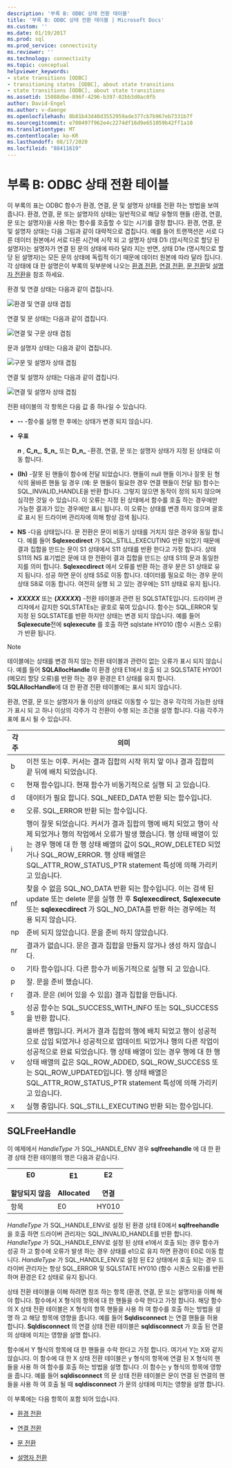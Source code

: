 ```yaml
---
description: '부록 B: ODBC 상태 전환 테이블'
title: '부록 B: ODBC 상태 전환 테이블 | Microsoft Docs'
ms.custom: ''
ms.date: 01/19/2017
ms.prod: sql
ms.prod_service: connectivity
ms.reviewer: ''
ms.technology: connectivity
ms.topic: conceptual
helpviewer_keywords:
- state transitions [ODBC]
- transitioning states [ODBC], about state transitions
- state transitions [ODBC], about state transitions
ms.assetid: 15088dbe-896f-4296-b397-02bb3d0ac0fb
author: David-Engel
ms.author: v-daenge
ms.openlocfilehash: 8b81b43d40d3552959ade377cb7b967eb7331b7f
ms.sourcegitcommit: e700497f962e4c2274df16d9e651059b42ff1a10
ms.translationtype: MT
ms.contentlocale: ko-KR
ms.lasthandoff: 08/17/2020
ms.locfileid: "88411619"
---
```

# <a name="appendix-b-odbc-state-transition-tables"></a>부록 B: ODBC 상태 전환 테이블
이 부록의 표는 ODBC 함수가 환경, 연결, 문 및 설명자 상태를 전환 하는 방법을 보여 줍니다. 환경, 연결, 문 또는 설명자의 상태는 일반적으로 해당 유형의 핸들 (환경, 연결, 문 또는 설명자)을 사용 하는 함수를 호출할 수 있는 시기를 결정 합니다. 환경, 연결, 문 및 설명자 상태는 다음 그림과 같이 대략적으로 겹칩니다. 예를 들어 트랜잭션은 서로 다른 데이터 원본에서 서로 다른 시간에 시작 되 고 설명자 상태 D1i (암시적으로 할당 된 설명자)는 설명자가 연결 된 문의 상태에 따라 달라 지는 반면, 상태 D1e (명시적으로 할당 된 설명자)는 모든 문의 상태에 독립적 이기 때문에 데이터 원본에 따라 달라 집니다. 각 상태에 대 한 설명은이 부록의 뒷부분에 나오는 [환경 전환](../../../odbc/reference/appendixes/environment-transitions.md), [연결 전환](../../../odbc/reference/appendixes/connection-transitions.md), [문 전환](../../../odbc/reference/appendixes/statement-transitions.md)및 [설명자 전환](../../../odbc/reference/appendixes/descriptor-transitions.md)을 참조 하세요.  
  
 환경 및 연결 상태는 다음과 같이 겹칩니다.  
  
 ![환경 및 연결 상태 겹침](../../../odbc/reference/appendixes/media/app01.gif "app01")  
  
 연결 및 문 상태는 다음과 같이 겹칩니다.  
  
 ![연결 및 구문 상태 겹침](../../../odbc/reference/appendixes/media/app02.gif "app02")  
  
 문과 설명자 상태는 다음과 같이 겹칩니다.  
  
 ![구문 및 설명자 상태 겹침](../../../odbc/reference/appendixes/media/app03.gif "app03")  
  
 연결 및 설명자 상태는 다음과 같이 겹칩니다.  
  
 ![연결 및 설명자 상태 겹침](../../../odbc/reference/appendixes/media/app04.gif "app04")  
  
 전환 테이블의 각 항목은 다음 값 중 하나일 수 있습니다.  
  
-   **--** -함수를 실행 한 후에는 상태가 변경 되지 않습니다.  
  
-   **우표**  

     **_n_** , **C_n_**, **S_n_** 또는 **D_n_** -환경, 연결, 문 또는 설명자 상태가 지정 된 상태로 이동 합니다.  
 
-   **(Ih)** -잘못 된 핸들이 함수에 전달 되었습니다. 핸들이 null 핸들 이거나 잘못 된 형식의 올바른 핸들 일 경우 (예: 문 핸들이 필요한 경우 연결 핸들이 전달 됨) 함수는 SQL_INVALID_HANDLE을 반환 합니다. 그렇지 않으면 동작이 정의 되지 않으며 심각한 것일 수 있습니다. 이 오류는 지정 된 상태에서 함수를 호출 하는 경우에만 가능한 결과가 있는 경우에만 표시 됩니다. 이 오류는 상태를 변경 하지 않으며 괄호로 표시 된 드라이버 관리자에 의해 항상 검색 됩니다.  
  
-   **NS** -다음 상태입니다. 문 전환은 문이 비동기 상태를 거치지 않은 경우와 동일 합니다. 예를 들어 **Sqlexecdirect** 가 SQL_STILL_EXECUTING 반환 되었기 때문에 결과 집합을 만드는 문이 S1 상태에서 S11 상태를 반환 한다고 가정 합니다. 상태 S11의 NS 표기법은 문에 대 한 전환이 결과 집합을 만드는 상태 S1의 문과 동일한 지를 의미 합니다. **Sqlexecdirect** 에서 오류를 반환 하는 경우 문은 S1 상태로 유지 됩니다. 성공 하면 문이 상태 S5로 이동 합니다. 데이터를 필요로 하는 경우 문이 상태 S8로 이동 합니다. 여전히 실행 되 고 있는 경우에는 S11 상태로 유지 됩니다.  

-   **_XXXXX_**  또는 **(*XXXXX*)** -전환 테이블과 관련 된 SQLSTATE입니다. 드라이버 관리자에서 감지한 SQLSTATEs는 괄호로 묶여 있습니다. 함수는 SQL_ERROR 및 지정 된 SQLSTATE를 반환 하지만 상태는 변경 되지 않습니다. 예를 들어 **Sqlexecute**전에 **sqlexecute** 를 호출 하면 sqlstate HY010 (함수 시퀀스 오류)가 반환 됩니다.  

> [!NOTE]  
>  테이블에는 상태를 변경 하지 않는 전환 테이블과 관련이 없는 오류가 표시 되지 않습니다. 예를 들어 **SQLAllocHandle** 이 환경 상태 E1에서 호출 되 고 SQLSTATE HY001 (메모리 할당 오류)를 반환 하는 경우 환경은 E1 상태를 유지 합니다. **SQLAllocHandle**에 대 한 환경 전환 테이블에는 표시 되지 않습니다.  
  
 환경, 연결, 문 또는 설명자가 둘 이상의 상태로 이동할 수 있는 경우 각각의 가능한 상태가 표시 되 고 하나 이상의 각주가 각 전환이 수행 되는 조건을 설명 합니다. 다음 각주가 표에 표시 될 수 있습니다.  
  
|각주|의미|  
|--------------|-------------|  
|b|이전 또는 이후. 커서는 결과 집합의 시작 위치 앞 이나 결과 집합의 끝 뒤에 배치 되었습니다.|  
|c|현재 함수입니다. 현재 함수가 비동기적으로 실행 되 고 있습니다.|  
|d|데이터가 필요 합니다. SQL_NEED_DATA 반환 되는 함수입니다.|  
|e|오류. SQL_ERROR 반환 되는 함수입니다.|  
|i|행이 잘못 되었습니다. 커서가 결과 집합의 행에 배치 되었고 행이 삭제 되었거나 행의 작업에서 오류가 발생 했습니다. 행 상태 배열이 있는 경우 행에 대 한 행 상태 배열의 값이 SQL_ROW_DELETED 되었거나 SQL_ROW_ERROR. 행 상태 배열은 SQL_ATTR_ROW_STATUS_PTR statement 특성에 의해 가리키고 있습니다.|  
|nf|찾을 수 없음 SQL_NO_DATA 반환 되는 함수입니다. 이는 검색 된 update 또는 delete 문을 실행 한 후 **Sqlexecdirect**, **Sqlexecute**또는 **sqlexecdirect** 가 SQL_NO_DATA를 반환 하는 경우에는 적용 되지 않습니다.|  
|np|준비 되지 않았습니다. 문을 준비 하지 않았습니다.|  
|nr|결과가 없습니다. 문은 결과 집합을 만들지 않거나 생성 하지 않습니다.|  
|o|기타 함수입니다. 다른 함수가 비동기적으로 실행 되 고 있습니다.|  
|p|잘. 문을 준비 했습니다.|  
|r|결과. 문은 (비어 있을 수 있음) 결과 집합을 만듭니다.|  
|s|성공 함수는 SQL_SUCCESS_WITH_INFO 또는 SQL_SUCCESS을 반환 합니다.|  
|v|올바른 행입니다. 커서가 결과 집합의 행에 배치 되었고 행이 성공적으로 삽입 되었거나 성공적으로 업데이트 되었거나 행의 다른 작업이 성공적으로 완료 되었습니다. 행 상태 배열이 있는 경우 행에 대 한 행 상태 배열의 값은 SQL_ROW_ADDED, SQL_ROW_SUCCESS 또는 SQL_ROW_UPDATED입니다. 행 상태 배열은 SQL_ATTR_ROW_STATUS_PTR statement 특성에 의해 가리키고 있습니다.|  
|x|실행 중입니다. SQL_STILL_EXECUTING 반환 되는 함수입니다.|  
  
## <a name="sqlfreehandle"></a>SQLFreeHandle  
 이 예제에서 *HandleType* 가 SQL_HANDLE_ENV 경우 **sqlfreehandle** 에 대 한 환경 상태 전환 테이블의 행은 다음과 같습니다.  
  
|E0<br /><br /> 할당되지 않음|E1<br /><br /> Allocated|E2<br /><br /> 연결|  
|------------------------|----------------------|-----------------------|  
|항목|E0|HY010|  
  
 *HandleType* 가 SQL_HANDLE_ENV로 설정 된 환경 상태 E0에서 **sqlfreehandle** 을 호출 하면 드라이버 관리자는 SQL_INVALID_HANDLE를 반환 합니다. *HandleType* 가 SQL_HANDLE_ENV로 설정 된 상태 e1에서 호출 되는 경우 함수가 성공 하 고 함수에 오류가 발생 하는 경우 상태를 e1으로 유지 하면 환경이 E0로 이동 합니다. *HandleType* 가 SQL_HANDLE_ENV로 설정 된 E2 상태에서 호출 되는 경우 드라이버 관리자는 항상 SQL_ERROR 및 SQLSTATE HY010 (함수 시퀀스 오류)를 반환 하며 환경은 E2 상태로 유지 됩니다.  
  
 상태 전환 테이블을 이해 하려면 참조 하는 항목 (환경, 연결, 문 또는 설명자)을 이해 해야 합니다. 함수에서 X 형식의 항목에 대 한 핸들을 수락 한다고 가정 합니다. 해당 함수의 X 상태 전환 테이블은 X 형식의 항목 핸들을 사용 하 여 함수를 호출 하는 방법을 설명 하 고 해당 항목에 영향을 줍니다. 예를 들어 **Sqldisconnect** 는 연결 핸들을 허용 합니다. **Sqldisconnect** 의 연결 상태 전환 테이블은 **sqldisconnect** 가 호출 된 연결의 상태에 미치는 영향을 설명 합니다.  
  
 함수에서 Y 형식의 항목에 대 한 핸들을 수락 한다고 가정 합니다. 여기서 Y는 X와 같지 않습니다. 이 함수에 대 한 X 상태 전환 테이블은 y 형식의 항목에 연결 된 X 형식의 핸들을 사용 하 여 함수를 호출 하는 방법을 설명 합니다 .이 함수는 y 형식의 항목에 영향을 줍니다. 예를 들어 **sqldisconnect** 의 문 상태 전환 테이블은 문이 연결 된 연결의 핸들을 사용 하 여 호출 될 때 **sqldisconnect** 가 문의 상태에 미치는 영향을 설명 합니다.  
  
 이 부록에는 다음 항목이 포함 되어 있습니다.  
  
-   [환경 전환](../../../odbc/reference/appendixes/environment-transitions.md)  
  
-   [연결 전환](../../../odbc/reference/appendixes/connection-transitions.md)  
  
-   [문 전환](../../../odbc/reference/appendixes/statement-transitions.md)  
  
-   [설명자 전환](../../../odbc/reference/appendixes/descriptor-transitions.md)
